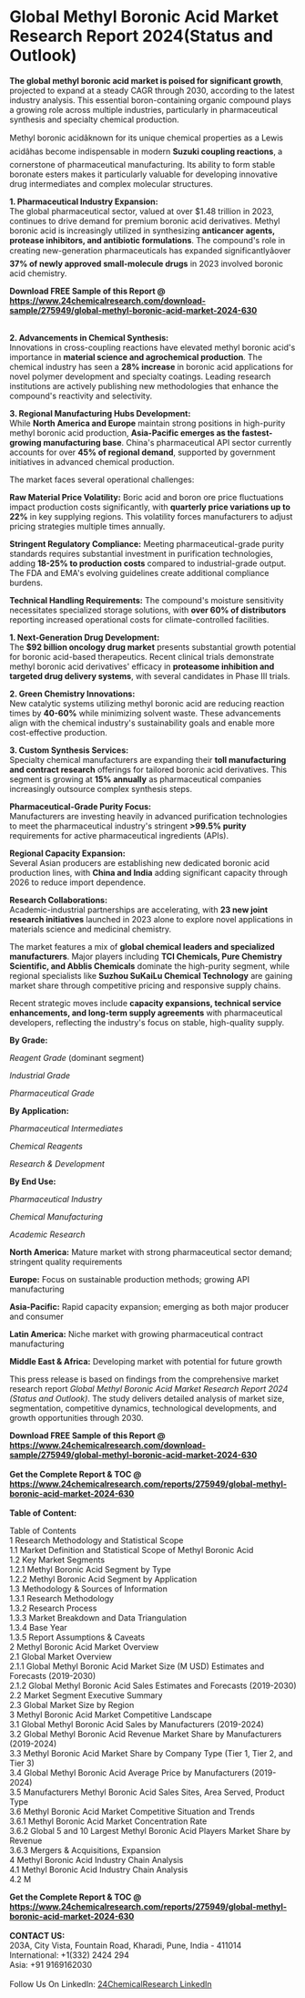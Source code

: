 <h1>Global Methyl Boronic Acid Market Research Report 2024(Status and Outlook)</h1><p><strong>The global methyl boronic acid market is poised for significant growth</strong>, projected to expand at a steady CAGR through 2030, according to the latest industry analysis. This essential boron-containing organic compound plays a growing role across multiple industries, particularly in pharmaceutical synthesis and specialty chemical production.</p><p>Methyl boronic acidâknown for its unique chemical properties as a Lewis acidâhas become indispensable in modern <strong>Suzuki coupling reactions</strong>, a cornerstone of pharmaceutical manufacturing. Its ability to form stable boronate esters makes it particularly valuable for developing innovative drug intermediates and complex molecular structures.</p><p><strong>1. Pharmaceutical Industry Expansion:</strong><br>
The global pharmaceutical sector, valued at over $1.48 trillion in 2023, continues to drive demand for premium boronic acid derivatives. Methyl boronic acid is increasingly utilized in synthesizing <strong>anticancer agents, protease inhibitors, and antibiotic formulations</strong>. The compound's role in creating new-generation pharmaceuticals has expanded significantlyâover <strong>37% of newly approved small-molecule drugs</strong> in 2023 involved boronic acid chemistry.</p><div><b>Download FREE Sample of this Report @ 
            <a href="https://www.24chemicalresearch.com/download-sample/275949/global-methyl-boronic-acid-market-2024-630">
            https://www.24chemicalresearch.com/download-sample/275949/global-methyl-boronic-acid-market-2024-630</a></b></div><br><p><strong>2. Advancements in Chemical Synthesis:</strong><br>
Innovations in cross-coupling reactions have elevated methyl boronic acid's importance in <strong>material science and agrochemical production</strong>. The chemical industry has seen a <strong>28% increase</strong> in boronic acid applications for novel polymer development and specialty coatings. Leading research institutions are actively publishing new methodologies that enhance the compound's reactivity and selectivity.</p><p><strong>3. Regional Manufacturing Hubs Development:</strong><br>
While <strong>North America and Europe</strong> maintain strong positions in high-purity methyl boronic acid production, <strong>Asia-Pacific emerges as the fastest-growing manufacturing base</strong>. China's pharmaceutical API sector currently accounts for over <strong>45% of regional demand</strong>, supported by government initiatives in advanced chemical production.</p><p>The market faces several operational challenges:</p><p><strong>Raw Material Price Volatility:</strong> Boric acid and boron ore price fluctuations impact production costs significantly, with <strong>quarterly price variations up to 22%</strong> in key supplying regions. This volatility forces manufacturers to adjust pricing strategies multiple times annually.</p><p><strong>Stringent Regulatory Compliance:</strong> Meeting pharmaceutical-grade purity standards requires substantial investment in purification technologies, adding <strong>18-25% to production costs</strong> compared to industrial-grade output. The FDA and EMA's evolving guidelines create additional compliance burdens.</p><p><strong>Technical Handling Requirements:</strong> The compound's moisture sensitivity necessitates specialized storage solutions, with <strong>over 60% of distributors</strong> reporting increased operational costs for climate-controlled facilities.</p><p><strong>1. Next-Generation Drug Development:</strong><br>
The <strong>$92 billion oncology drug market</strong> presents substantial growth potential for boronic acid-based therapeutics. Recent clinical trials demonstrate methyl boronic acid derivatives' efficacy in <strong>proteasome inhibition and targeted drug delivery systems</strong>, with several candidates in Phase III trials.</p><p><strong>2. Green Chemistry Innovations:</strong><br>
New catalytic systems utilizing methyl boronic acid are reducing reaction times by <strong>40-60%</strong> while minimizing solvent waste. These advancements align with the chemical industry's sustainability goals and enable more cost-effective production.</p><p><strong>3. Custom Synthesis Services:</strong><br>
Specialty chemical manufacturers are expanding their <strong>toll manufacturing and contract research</strong> offerings for tailored boronic acid derivatives. This segment is growing at <strong>15% annually</strong> as pharmaceutical companies increasingly outsource complex synthesis steps.</p><p><strong>Pharmaceutical-Grade Purity Focus:</strong><br>
	Manufacturers are investing heavily in advanced purification technologies to meet the pharmaceutical industry's stringent <strong>&gt;99.5% purity</strong> requirements for active pharmaceutical ingredients (APIs).</p><p><strong>Regional Capacity Expansion:</strong><br>
	Several Asian producers are establishing new dedicated boronic acid production lines, with <strong>China and India</strong> adding significant capacity through 2026 to reduce import dependence.</p><p><strong>Research Collaborations:</strong><br>
	Academic-industrial partnerships are accelerating, with <strong>23 new joint research initiatives</strong> launched in 2023 alone to explore novel applications in materials science and medicinal chemistry.</p><p>The market features a mix of <strong>global chemical leaders and specialized manufacturers</strong>. Major players including <strong>TCI Chemicals, Pure Chemistry Scientific, and Abblis Chemicals</strong> dominate the high-purity segment, while regional specialists like <strong>Suzhou SuKaiLu Chemical Technology</strong> are gaining market share through competitive pricing and responsive supply chains.</p><p>Recent strategic moves include <strong>capacity expansions, technical service enhancements, and long-term supply agreements</strong> with pharmaceutical developers, reflecting the industry's focus on stable, high-quality supply.</p><p><strong>By Grade:</strong></p><p><em>Reagent Grade</em> (dominant segment)</p><p><em>Industrial Grade</em></p><p><em>Pharmaceutical Grade</em></p><p><strong>By Application:</strong></p><p><em>Pharmaceutical Intermediates</em></p><p><em>Chemical Reagents</em></p><p><em>Research &amp; Development</em></p><p><strong>By End Use:</strong></p><p><em>Pharmaceutical Industry</em></p><p><em>Chemical Manufacturing</em></p><p><em>Academic Research</em></p><p><strong>North America:</strong> Mature market with strong pharmaceutical sector demand; stringent quality requirements</p><p><strong>Europe:</strong> Focus on sustainable production methods; growing API manufacturing</p><p><strong>Asia-Pacific:</strong> Rapid capacity expansion; emerging as both major producer and consumer</p><p><strong>Latin America:</strong> Niche market with growing pharmaceutical contract manufacturing</p><p><strong>Middle East &amp; Africa:</strong> Developing market with potential for future growth</p><p>This press release is based on findings from the comprehensive market research report <em>Global Methyl Boronic Acid Market Research Report 2024 (Status and Outlook)</em>. The study delivers detailed analysis of market size, segmentation, competitive dynamics, technological developments, and growth opportunities through 2030.</p><div><b>Download FREE Sample of this Report @ 
            <a href="https://www.24chemicalresearch.com/download-sample/275949/global-methyl-boronic-acid-market-2024-630">
            https://www.24chemicalresearch.com/download-sample/275949/global-methyl-boronic-acid-market-2024-630</a></b></div><br><div><b>Get the Complete Report & TOC @ 
            <a href="https://www.24chemicalresearch.com/reports/275949/global-methyl-boronic-acid-market-2024-630">
            https://www.24chemicalresearch.com/reports/275949/global-methyl-boronic-acid-market-2024-630</a></b></div><br>
            <b>Table of Content:</b><p>Table of Contents<br />
1 Research Methodology and Statistical Scope<br />
1.1 Market Definition and Statistical Scope of Methyl Boronic Acid<br />
1.2 Key Market Segments<br />
1.2.1 Methyl Boronic Acid Segment by Type<br />
1.2.2 Methyl Boronic Acid Segment by Application<br />
1.3 Methodology & Sources of Information<br />
1.3.1 Research Methodology<br />
1.3.2 Research Process<br />
1.3.3 Market Breakdown and Data Triangulation<br />
1.3.4 Base Year<br />
1.3.5 Report Assumptions & Caveats<br />
2 Methyl Boronic Acid Market Overview<br />
2.1 Global Market Overview<br />
2.1.1 Global Methyl Boronic Acid Market Size (M USD) Estimates and Forecasts (2019-2030)<br />
2.1.2 Global Methyl Boronic Acid Sales Estimates and Forecasts (2019-2030)<br />
2.2 Market Segment Executive Summary<br />
2.3 Global Market Size by Region<br />
3 Methyl Boronic Acid Market Competitive Landscape<br />
3.1 Global Methyl Boronic Acid Sales by Manufacturers (2019-2024)<br />
3.2 Global Methyl Boronic Acid Revenue Market Share by Manufacturers (2019-2024)<br />
3.3 Methyl Boronic Acid Market Share by Company Type (Tier 1, Tier 2, and Tier 3)<br />
3.4 Global Methyl Boronic Acid Average Price by Manufacturers (2019-2024)<br />
3.5 Manufacturers Methyl Boronic Acid Sales Sites, Area Served, Product Type<br />
3.6 Methyl Boronic Acid Market Competitive Situation and Trends<br />
3.6.1 Methyl Boronic Acid Market Concentration Rate<br />
3.6.2 Global 5 and 10 Largest Methyl Boronic Acid Players Market Share by Revenue<br />
3.6.3 Mergers & Acquisitions, Expansion<br />
4 Methyl Boronic Acid Industry Chain Analysis<br />
4.1 Methyl Boronic Acid Industry Chain Analysis<br />
4.2 M</p><div><b>Get the Complete Report & TOC @ 
            <a href="https://www.24chemicalresearch.com/reports/275949/global-methyl-boronic-acid-market-2024-630">
            https://www.24chemicalresearch.com/reports/275949/global-methyl-boronic-acid-market-2024-630</a></b></div><br><b>CONTACT US:</b><br>
            203A, City Vista, Fountain Road, Kharadi, Pune, India - 411014<br>
            International: +1(332) 2424 294<br>
            Asia: +91 9169162030 <br><br>
            Follow Us On LinkedIn: <a href="https://www.linkedin.com/company/24chemicalresearch/">24ChemicalResearch LinkedIn</a>